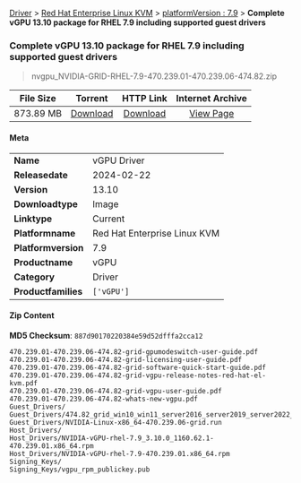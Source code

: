 
[Driver](/README.md)  >  [Red Hat Enterprise Linux KVM](/index/Driver/Red_Hat_Enterprise_Linux_KVM.md)  >  [platformVersion : 7.9](/index/Driver/Red_Hat_Enterprise_Linux_KVM/7.9.md)  >  **Complete vGPU 13.10 package for RHEL 7.9 including supported guest drivers**


###    Complete vGPU 13.10 package for RHEL 7.9 including supported guest drivers

> nvgpu_NVIDIA-GRID-RHEL-7.9-470.239.01-470.239.06-474.82.zip   


| **File Size** | **Torrent**  | **HTTP Link** | **Internet Archive** |
|:-------------:|:------------:|:-------------:|:--------------------:|
| 873.89 MB |  [Download](https://archive.org/download/nvgpu_NVIDIA-GRID-RHEL-7.9-470.239.01-470.239.06-474.82.zip/nvgpu_NVIDIA-GRID-RHEL-7.9-470.239.01-470.239.06-474.82.zip_archive.torrent)       | [Download](https://archive.org/compress/nvgpu_NVIDIA-GRID-RHEL-7.9-470.239.01-470.239.06-474.82.zip) | [View Page](https://archive.org/details/nvgpu_NVIDIA-GRID-RHEL-7.9-470.239.01-470.239.06-474.82.zip)       |

#### Meta

<table>
<tr><td><strong>Name</strong></td><td>vGPU Driver</td></tr>
<tr><td><strong>Releasedate</strong></td><td>2024-02-22</td></tr>
<tr><td><strong>Version</strong></td><td>13.10</td></tr>
<tr><td><strong>Downloadtype</strong></td><td>Image</td></tr>
<tr><td><strong>Linktype</strong></td><td>Current</td></tr>
<tr><td><strong>Platformname</strong></td><td>Red Hat Enterprise Linux KVM</td></tr>
<tr><td><strong>Platformversion</strong></td><td>7.9</td></tr>
<tr><td><strong>Productname</strong></td><td>vGPU</td></tr>
<tr><td><strong>Category</strong></td><td>Driver</td></tr>
<tr><td><strong>Productfamilies</strong></td><td><code>['vGPU']</code></td></tr>
</table>

#### Zip Content

**MD5 Checksum**: `887d90170220384e59d52dfffa2cca12`

```text
470.239.01-470.239.06-474.82-grid-gpumodeswitch-user-guide.pdf
470.239.01-470.239.06-474.82-grid-licensing-user-guide.pdf
470.239.01-470.239.06-474.82-grid-software-quick-start-guide.pdf
470.239.01-470.239.06-474.82-grid-vgpu-release-notes-red-hat-el-kvm.pdf
470.239.01-470.239.06-474.82-grid-vgpu-user-guide.pdf
470.239.01-470.239.06-474.82-whats-new-vgpu.pdf
Guest_Drivers/
Guest_Drivers/474.82_grid_win10_win11_server2016_server2019_server2022_64bit_international.exe
Guest_Drivers/NVIDIA-Linux-x86_64-470.239.06-grid.run
Host_Drivers/
Host_Drivers/NVIDIA-vGPU-rhel-7.9_3.10.0_1160.62.1-470.239.01.x86_64.rpm
Host_Drivers/NVIDIA-vGPU-rhel-7.9-470.239.01.x86_64.rpm
Signing_Keys/
Signing_Keys/vgpu_rpm_publickey.pub
```